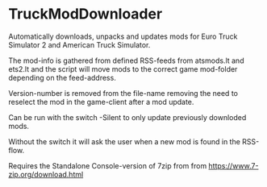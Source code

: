 # TruckModDownloader

Automatically downloads, unpacks and updates mods for Euro Truck Simulator 2 and American Truck Simulator.

The mod-info is gathered from defined RSS-feeds from atsmods.lt and ets2.lt and the script will move mods to the correct game mod-folder depending on the feed-address.

Version-number is removed from the file-name removing the need to reselect the mod in the game-client after a mod update.

Can be run with the switch -Silent to only update previously downloded mods.

Without the switch it will ask the user when a new mod is found in the RSS-flow.

Requires the Standalone Console-version of 7zip from from https://www.7-zip.org/download.html
